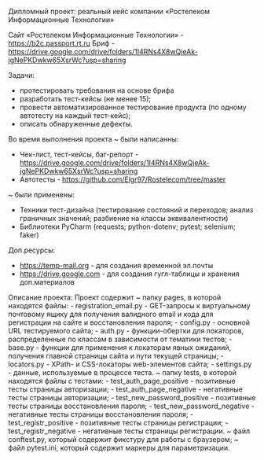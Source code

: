 Дипломный проект: реальный кейс компании «Ростелеком Информационные Технологии»

Сайт «Ростелеком Информационные Технологии» - https://b2c.passport.rt.ru
Бриф - https://drive.google.com/drive/folders/1I4RNs4X8wQjeAk-jgNePKDwkw65XsrWc?usp=sharing

Задачи: 
 - протестировать требования на основе брифа
 - разработать тест-кейсы (не менее 15);
 - провести автоматизированное тестирование продукта (по одному автотесту на каждый тест-кейс);
 - описать обнаруженные дефекты.

Во время выполнения проекта 
 ~ были написанны:
   - Чек-лист, тест-кейсы, баг-репорт - https://drive.google.com/drive/folders/1I4RNs4X8wQjeAk-jgNePKDwkw65XsrWc?usp=sharing
   - Автотесты - https://github.com/Elgr97/Rostelecom/tree/master

 ~ были применены:
   - Техники тест-дизайна (тестирование состояний и переходов; анализ граничных значений; разбиение на классы эквивалентности)
   - Библиотеки PyCharm (requests; python-dotenv; pytest; selenium; faker)

Доп.ресурсы:
 - https://temp-mail.org - для создания временной эл.почты
 - https://drive.google.com - для создания гугл-таблицы и хранения доп.материалов

Описание проекта:
Проект содержит 
 ~ папку pages, в которой находятся файлы:
    - registration_email.py - GET-запросы к виртуальному почтовому ящику для получения валидного email и кода для регистрации на сайте и восстановления пароля;
    - config.py - основной URL тестируемого сайта;
    - auth.py - функции-обертки для локаторов, распределенные по классам в зависимости от тематики тестов;
    - base.py - функции для применения к локаторам явных ожиданий, получения главной страницы сайта и пути текущей страницы;
    - locators.py - XPath- и CSS-локаторы web-элементов сайта;
    - settings.py - данные, используемые в процессе теста.
 ~ папку tests, в которой находятся файлы с тестами:
    - test_auth_page_positive - позитивные тесты страницы авторизации;
    - test_auth_page_negative - негативные тесты страницы авторизации;
    - test_new_password_positive - позитивные тесты страницы восстановления пароля;
    - test_new_password_negative - негативные тесты страницы восстановления пароля;
    - test_registr_positive - позитивные тесты страницы регистрации;
    - test_registr_negative - негативные тесты страницы регистрации.
 ~ файл conftest.py, который содержит фикстуру для работы с браузером;
 ~ файл pytest.ini, который содержит маркеры для параметризации.






   
